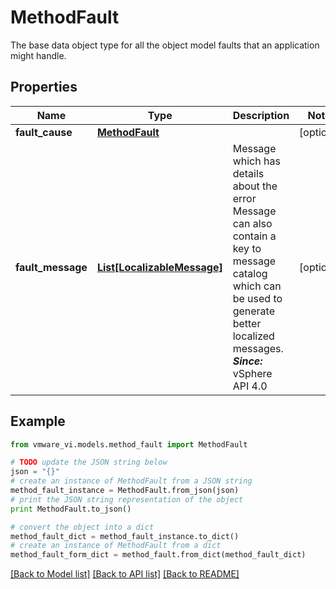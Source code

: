 # MethodFault

The base data object type for all the object model faults that an application might handle. 

## Properties
Name | Type | Description | Notes
------------ | ------------- | ------------- | -------------
**fault_cause** | [**MethodFault**](MethodFault.md) |  | [optional] 
**fault_message** | [**List[LocalizableMessage]**](LocalizableMessage.md) | Message which has details about the error Message can also contain a key to message catalog which can be used to generate better localized messages.  ***Since:*** vSphere API 4.0  | [optional] 

## Example

```python
from vmware_vi.models.method_fault import MethodFault

# TODO update the JSON string below
json = "{}"
# create an instance of MethodFault from a JSON string
method_fault_instance = MethodFault.from_json(json)
# print the JSON string representation of the object
print MethodFault.to_json()

# convert the object into a dict
method_fault_dict = method_fault_instance.to_dict()
# create an instance of MethodFault from a dict
method_fault_form_dict = method_fault.from_dict(method_fault_dict)
```
[[Back to Model list]](../README.md#documentation-for-models) [[Back to API list]](../README.md#documentation-for-api-endpoints) [[Back to README]](../README.md)


